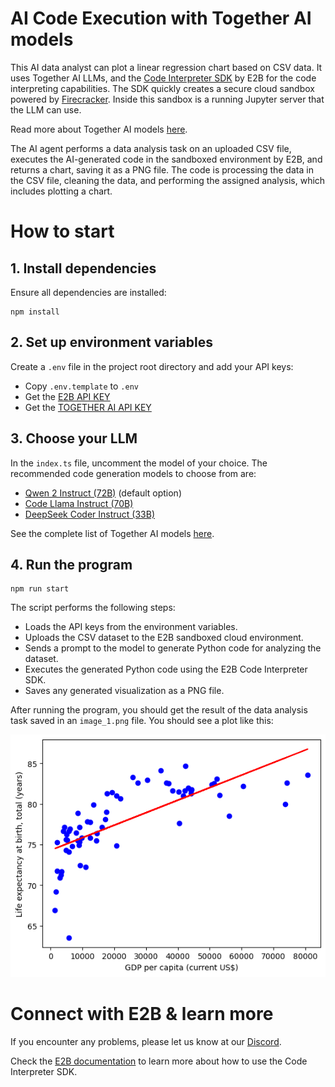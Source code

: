 # AI Code Execution with Together AI models

This AI data analyst can plot a linear regression chart based on CSV data. It uses Together AI LLMs, and the [Code Interpreter SDK](https://github.com/e2b-dev/code-interpreter) by E2B for the code interpreting capabilities. The SDK quickly creates a secure cloud sandbox powered by [Firecracker](https://github.com/firecracker-microvm/firecracker). Inside this sandbox is a running Jupyter server that the LLM can use.

Read more about Together AI models [here](https://api.together.ai/models).

The AI agent performs a data analysis task on an uploaded CSV file, executes the AI-generated code in the sandboxed environment by E2B, and returns a chart, saving it as a PNG file. The code is processing the data in the CSV file, cleaning the data, and performing the assigned analysis, which includes plotting a chart.

# How to start

## 1. Install dependencies

Ensure all dependencies are installed:

```
npm install
```

## 2. Set up environment variables

Create a `.env` file in the project root directory and add your API keys:

- Copy `.env.template` to `.env`
- Get the [E2B API KEY](https://e2b.dev/docs/getting-started/api-key)
- Get the [TOGETHER AI API KEY](https://api.together.xyz/settings/api-keys)

## 3. Choose your LLM

In the `index.ts` file, uncomment the model of your choice. The recommended code generation models to choose from are:
- [Qwen 2 Instruct (72B)](https://api.together.ai/playground/chat/Qwen/Qwen2-72B-Instruct) (default option)
- [Code Llama Instruct (70B)](https://api.together.ai/models/codellama/CodeLlama-70b-Instruct-hf)
- [DeepSeek Coder Instruct (33B)](https://api.together.ai/playground/chat/deepseek-ai/deepseek-coder-33b-instruct)

See the complete list of Together AI models [here](https://api.together.ai/models).

## 4. Run the program

```
npm run start
```

The script performs the following steps:
    
- Loads the API keys from the environment variables.
- Uploads the CSV dataset to the E2B sandboxed cloud environment.
- Sends a prompt to the model to generate Python code for analyzing the dataset.
- Executes the generated Python code using the E2B Code Interpreter SDK.
- Saves any generated visualization as a PNG file.
  

After running the program, you should get the result of the data analysis task saved in an `image_1.png` file. You should see a plot like this:

![Example of the output](image_1.png)


# Connect with E2B & learn more
If you encounter any problems, please let us know at our [Discord](https://discord.com/invite/U7KEcGErtQ).

Check the [E2B documentation](https://e2b.dev/docs) to learn more about how to use the Code Interpreter SDK.